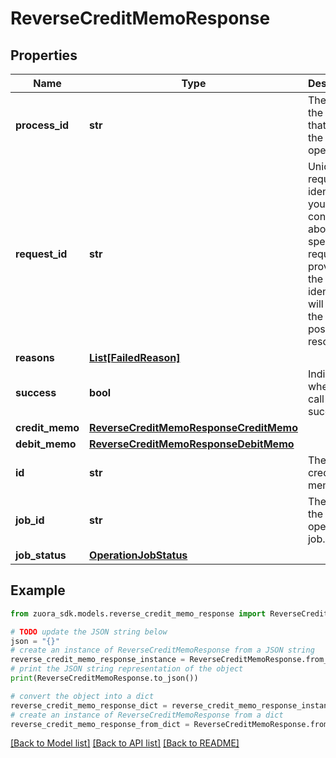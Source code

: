 # ReverseCreditMemoResponse


## Properties

Name | Type | Description | Notes
------------ | ------------- | ------------- | -------------
**process_id** | **str** | The Id of the process that handle the operation.  | [optional] 
**request_id** | **str** | Unique request identifier. If you need to contact us about a specific request, providing the request identifier will ensure the fastest possible resolution.  | [optional] 
**reasons** | [**List[FailedReason]**](FailedReason.md) |  | [optional] 
**success** | **bool** | Indicates whether the call succeeded.  | [optional] [default to True]
**credit_memo** | [**ReverseCreditMemoResponseCreditMemo**](ReverseCreditMemoResponseCreditMemo.md) |  | [optional] 
**debit_memo** | [**ReverseCreditMemoResponseDebitMemo**](ReverseCreditMemoResponseDebitMemo.md) |  | [optional] 
**id** | **str** | The ID of credit memo | [optional] 
**job_id** | **str** | The ID of the operation job. | [optional] 
**job_status** | [**OperationJobStatus**](OperationJobStatus.md) |  | [optional] 

## Example

```python
from zuora_sdk.models.reverse_credit_memo_response import ReverseCreditMemoResponse

# TODO update the JSON string below
json = "{}"
# create an instance of ReverseCreditMemoResponse from a JSON string
reverse_credit_memo_response_instance = ReverseCreditMemoResponse.from_json(json)
# print the JSON string representation of the object
print(ReverseCreditMemoResponse.to_json())

# convert the object into a dict
reverse_credit_memo_response_dict = reverse_credit_memo_response_instance.to_dict()
# create an instance of ReverseCreditMemoResponse from a dict
reverse_credit_memo_response_from_dict = ReverseCreditMemoResponse.from_dict(reverse_credit_memo_response_dict)
```
[[Back to Model list]](../README.md#documentation-for-models) [[Back to API list]](../README.md#documentation-for-api-endpoints) [[Back to README]](../README.md)


